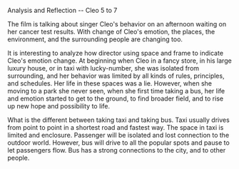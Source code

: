 Analysis and Reflection -- Cleo 5 to 7

The film is talking about singer Cleo's behavior on an afternoon waiting on her cancer test results. With change of Cleo's emotion, the places, the environment, and the surrounding people are changing too. 

It is interesting to analyze how director using space and frame to indicate Cleo's emotion change. At beginning when Cleo in a fancy store, in his large luxury house, or in taxi with lucky-number, she was isolated from surrounding, and her behavior was limited by all kinds of rules, principles, and schedules. Her life in these spaces was a lie. However, when she moving to a park she never seen, when she first time taking a bus, her life and emotion started to get to the ground, to find broader field, and to rise up new hope and possibility to life. 

What is the different between taking taxi and taking bus. Taxi usually drives from point to point in a shortest road and fastest way. The space in taxi is limited and enclosure. Passenger will be isolated and lost connection to the outdoor world. However, bus will drive to all the popular spots and pause to let passengers flow. Bus has a strong connections to the city, and to other people. 

